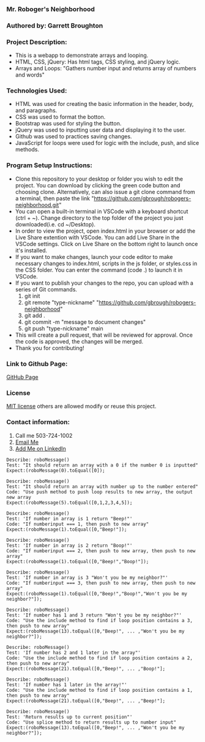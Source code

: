 ### Mr. Roboger's Neighborhood

### Authored by:  Garrett Broughton

### Project Description: 
  -   This is a webapp to demonstrate arrays and looping.
  -   HTML, CSS, jQuery: Has html tags, CSS styling, and jQuery logic.
  -   Arrays and Loops: "Gathers number input and returns array of numbers and words"

### Technologies Used:
  -   HTML was used for creating the basic information in the header, body, and paragraphs.
  -   CSS was used to format the botton.
  -   Bootstrap was used for styling the button.
  -   jQuery was used to inputting user data and displaying it to the user.
  -   Github was used to practices saving changes.
  -   JavaScript for loops were used for logic with the include, push, and slice methods.

### Program Setup Instructions: 
  -  Clone this repository to your desktop or folder you wish to edit the project. You can download by clicking the green code button and choosing clone. Alternatively,  can also issue a git clone command from a terminal, then paste the link "https://github.com/gbrough/robogers-neighborhood.git"
  -  You can open a built-in terminal in VSCode with a keyboard shortcut (ctrl + ~). Change directory to the top folder of the project you just downloaded(i.e. cd ~/Desktop).
  -  In order to view the project, open index.html in your browser or add the Live Share extention with VSCode. You can add Live Share in the VSCode settings. Click on Live Share on the bottom right to launch once it's installed.
  -  If you want to make changes, launch your code editor to make necessary changes to index.html, scripts in the js folder, or styles.css in the CSS folder. You can enter the command (code .) to launch it in VSCode.
  - If you want to publish your changes to the repo, you can upload with a series of Git commands.
    1. git init
    2. git remote "type-nickname" "https://github.com/gbrough/robogers-neighborhood"
    2. git add .
    3. git commit -m "message to document changes"
    4. git push "type-nickname" main
  - This will create a pull request, that will be reviewed for approval. Once the code is approved, the changes will be merged.
  - Thank you for contributing!

### Link to Github Page: 
<a href="https://gbrough.github.io/robogers-neighborhood">GitHub Page</a>

### License 
[MIT license](https://opensource.org/licenses/MIT) others are allowed modify or reuse this project.

### Contact information: 
  <ol>
    <li>Call me 503-724-1002</li>
    <li><a href="mailto:gbrough@gmail.com">Email Me</a></li>
    <li><a href="https://www.linkedin.com/in/gbroughton/">Add Me on LinkedIn</a></li>
  </ol>

```
Describe: roboMessage()
Test: "It should return an array with a 0 if the number 0 is inputted"
Expect:(roboMessage(0).toEqual([0]);

Describe: roboMessage()
Test: "It should return an array with number up to the number entered"
Code: "Use push method to push loop results to new array, the output new array
Expect:(roboMessage(5).toEqual([0,1,2,3,4,5]);

Describe: roboMessage()
Test: 'If number in array is 1 return "Beep!"'
Code: "If numberinput === 1, then push to new array"
Expect:(roboMessage(1).toEqual([0,"Beep!"]);

Describe: roboMessage()
Test: 'If number in array is 2 return "Boop!"'
Code: "If numberinput === 2, then push to new array, then push to new array"
Expect:(roboMessage(1).toEqual([0,"Beep!","Boop!"]);

Describe: roboMessage()
Test: 'If number in array is 3 "Won't you be my neighbor?"'
Code: "If numberinput === 3, then push to new array, then push to new array"
Expect:(roboMessage(1).toEqual([0,"Beep!","Boop!","Won't you be my neighbor?"]);

Describe: roboMessage()
Test: 'If number has 1 and 3 return "Won't you be my neighbor?"'
Code: "Use the include method to find if loop position contains a 3, then push to new array"
Expect:(roboMessage(13).toEqual([0,"Beep!", ... ,"Won't you be my neighbor?"]);

Describe: roboMessage()
Test: 'If number has 2 and 1 later in the array"'
Code: "Use the include method to find if loop position contains a 2, then push to new array"
Expect:(roboMessage(21).toEqual([0,"Beep!", ... ,"Boop!"];

Describe: roboMessage()
Test: 'If number has 1 later in the array!"'
Code: "Use the include method to find if loop position contains a 1, then push to new array"
Expect:(roboMessage(21).toEqual([0,"Beep!", ... ,"Beep!"];

Describe: roboMessage()
Test: 'Return results up to current position"'
Code: "Use splice method to return results up to number input"
Expect:(roboMessage(13).toEqual([0,"Beep!", ... ,"Won't you be my neighbor?"]);
